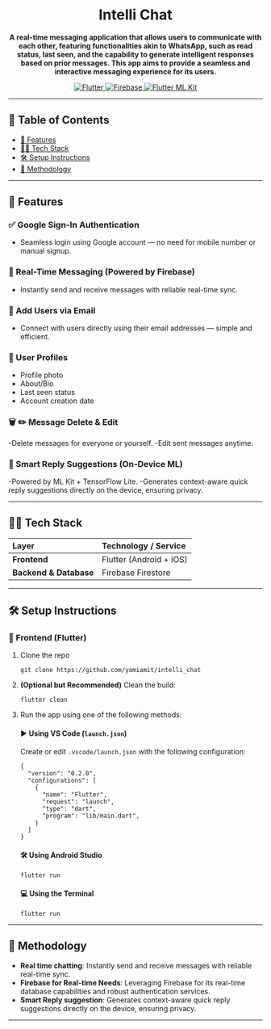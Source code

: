 <div align="center">

  <h1>Intelli Chat</h1>
  <p><strong>A real-time messaging application that allows users to communicate with each other, 
featuring functionalities akin to WhatsApp, such as read status, last seen, and the capability to 
generate intelligent responses based on prior messages. This app aims to provide a seamless 
and interactive messaging experience for its users.</strong></p>
  
  <!-- Clickable Badges with Icons -->
  <p>
    <a href="https://flutter.dev" target="_blank">
      <img src="https://img.shields.io/badge/Flutter-02569B?style=for-the-badge&logo=flutter&logoColor=white" alt="Flutter">
    </a>
    <a href="https://firebase.google.com" target="_blank">
      <img src="https://img.shields.io/badge/Firebase-FFCA28?style=for-the-badge&logo=firebase&logoColor=black" alt="Firebase">
    </a>
    <a href="https://pub.dev/packages/google_ml_kit" target="_blank">
  <img src="https://img.shields.io/badge/Flutter_ML_Kit-FF6F00?style=for-the-badge&logo=google&logoColor=white" alt="Flutter ML Kit">
    </a>
  </p>
</div>

---

## 📑 Table of Contents

- [🚀 Features](#-features)
- [🧑‍💻 Tech Stack](#-tech-stack)
- [🛠️ Setup Instructions](#️-setup-instructions)
- [📐 Methodology](#-methodology)

---

## 🚀 Features

### ✅ Google Sign-In Authentication
- Seamless login using Google account — no need for mobile number or manual signup.

### 💌 Real-Time Messaging (Powered by Firebase)
- Instantly send and receive messages with reliable real-time sync.

### 👥 Add Users via Email
- Connect with users directly using their email addresses — simple and efficient.

### 👤 User Profiles
- Profile photo
- About/Bio
- Last seen status
- Account creation date

### 🗑️ ✏️ Message Delete & Edit
-Delete messages for everyone or yourself.
-Edit sent messages anytime.

### 🧠 Smart Reply Suggestions (On-Device ML)
-Powered by ML Kit + TensorFlow Lite.
-Generates context-aware quick reply suggestions directly on the device, ensuring privacy.

---

## 🧑‍💻 Tech Stack

| Layer | Technology / Service |
| :--- | :--- |
| **Frontend** | Flutter (Android + iOS) |
| **Backend & Database** | Firebase Firestore |

---

## 🛠️ Setup Instructions

### 📱 Frontend (Flutter)

1.  Clone the repo
     ```
     git clone https://github.com/yamiamit/intelli_chat
     ```
    
2.  **(Optional but Recommended)** Clean the build:
    ```
    flutter clean
    ```
3.  Run the app using one of the following methods:

    #### ▶️ Using VS Code (`launch.json`)
    Create or edit `.vscode/launch.json` with the following configuration:
    ```
    {
      "version": "0.2.0",
      "configurations": [
        {
          "name": "Flutter",
          "request": "launch",
          "type": "dart",
          "program": "lib/main.dart",
        }
      ]
    }
    ```

    #### 🛠️ Using Android Studio
    ```
    flutter run
    ```

    #### 💻 Using the Terminal
    ```
    flutter run 
    ```

---

## 📐 Methodology

- **Real time chatting**: Instantly send and receive messages with reliable real-time sync.
- **Firebase for Real-time Needs**: Leveraging Firebase for its real-time database capabilities and robust authentication services.
- **Smart Reply suggestion**: Generates context-aware quick reply suggestions directly on the device, ensuring privacy.

---













